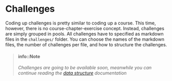 # Challenges

Coding up challenges is pretty similar to coding up a course. This time, however, there is no course-chapter-exercise concept. Instead, challenges are simply grouped in pools. All challenges have to specified as markdown files in the `challenges/` folder. You can choose the names of the markdown files, the number of challenges per file, and how to structure the challenges.

> #### info::Note
> _Challenges are going to be available soon, meanwhile you can continue reading the [data structure](challenges/repo-structure.md) documentation_ 